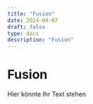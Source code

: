 ```yaml
---
title: "Fusion"
date: 2024-04-07
draft: false
type: docs
description: "Fusion"
---
```


# Fusion

Hier könnte Ihr Text stehen